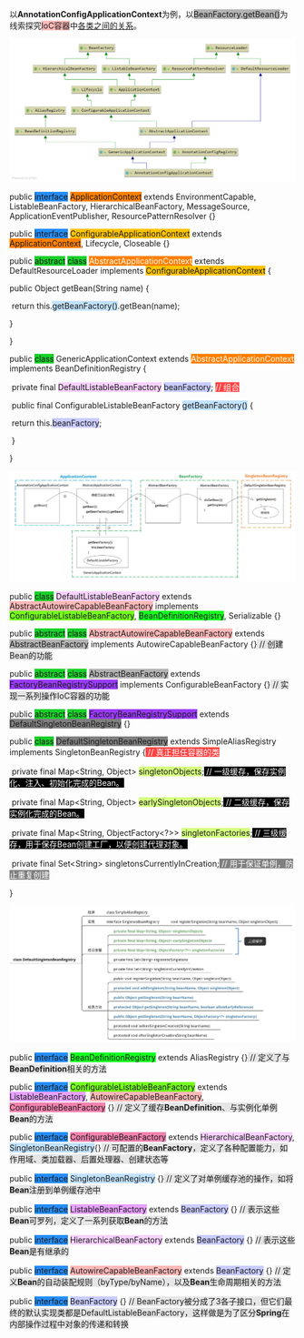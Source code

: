 以**AnnotationConfigApplicationContext**为例，以<span style=background:#b3b3b3>BeanFactory.getBean()</span>为线索探究<span style=background:#ffb8b8>IoC容器</span>中[各类之间的关系](https://zhuanlan.zhihu.com/p/74832770)。

![image](../images/5/annotation-config-application-context.png)



public <span style=background:#258df6>interface</span> <span style=background:#ff8000>ApplicationContext</span> extends EnvironmentCapable, ListableBeanFactory, HierarchicalBeanFactory, MessageSource, ApplicationEventPublisher, ResourcePatternResolver {}

public <span style=background:#258df6>interface</span> <span style=background:#fdc200>ConfigurableApplicationContext</span> extends <span style=background:#ff8000>ApplicationContext</span>, Lifecycle, Closeable {}

public <span style=background:#19d02a>abstract</span> <span style=background:#19d02a>class</span> <span style=background:#ff8000;color:white>AbstractApplicationContext</span> extends DefaultResourceLoader implements <span style=background:#fdc200>ConfigurableApplicationContext</span> {

  public Object getBean(String name)  {

​    return this.<span style=background:#c2e2ff>getBeanFactory()</span>.getBean(name);

  }

}

public <span style=background:#19d02a>class</span> GenericApplicationContext extends <span style=background:#ff8000;color:white>AbstractApplicationContext</span> implements BeanDefinitionRegistry {

​    private final <span style=background:#f8d2ff>DefaultListableBeanFactory</span> <span style=background:#c9ccff>beanFactory</span>; <span style=background:#ff4343;color:white>// 组合</span>

​    public final ConfigurableListableBeanFactory <span style=background:#c2e2ff>getBeanFactory()</span> {

​        return this.<span style=background:#c9ccff>beanFactory</span>;

​    }

}

![image](../images/5/component-relationship.png)

public  <span style=background:#19d02a>class</span> <span style=background:#f8d2ff>DefaultListableBeanFactory</span> extends <span style=background:#ffb8b8>AbstractAutowireCapableBeanFactory</span> implements <span style=background:#74fe1f>ConfigurableListableBeanFactory</span>, <span style=background:#14fe1f>BeanDefinitionRegistry</span>, Serializable {}

public <span style=background:#19d02a>abstract</span> <span style=background:#19d02a>class</span> <span style=background:#ffb8b8>AbstractAutowireCapableBeanFactory</span> extends <span style=background:#b3b3b3>AbstractBeanFactory</span> implements AutowireCapableBeanFactory {}<span style=background:#e6e6e6> // 创建Bean的功能</span>

public <span style=background:#19d02a>abstract</span> <span style=background:#19d02a>class</span> <span style=background:#b3b3b3>AbstractBeanFactory</span> extends <span style=background:#993af9>FactoryBeanRegistrySupport</span> implements ConfigurableBeanFactory {}<span style=background:#e6e6e6> // 实现一系列操作IoC容器的功能</span>

public <span style=background:#19d02a>abstract</span> <span style=background:#19d02a>class</span> <span style=background:#993af9>FactoryBeanRegistrySupport</span> extends <span style=background:#808080>DefaultSingletonBeanRegistry</span> {}

public  <span style=background:#19d02a>class</span> <span style=background:#808080>DefaultSingletonBeanRegistry</span> extends SimpleAliasRegistry implements SingletonBeanRegistry {<span style=background:#ff4343;color:white> // 真正担任容器的类</span>

​    private final Map\<String, Object\> <span style=background:#d4fe7f>singletonObjects</span>;<span style=background:#000000;color:white> // 一级缓存，保存实例化、注入、初始化完成的Bean。</span>

​    private final Map\<String, Object\> <span style=background:#d4fe7f>earlySingletonObjects</span>;<span style=background:#000000;color:white> // 二级缓存，保存实例化完成的Bean。</span>

​    private final Map\<String, ObjectFactory\<?\>\> <span style=background:#d4fe7f>singletonFactories</span>;<span style=background:#000000;color:white> // 三级缓存，用于保存Bean创建工厂，以便创建代理对象。</span>

​    private final Set\<String\> singletonsCurrentlyInCreation;<span style=background:#808080;color:white> // 用于保证单例，防止重复创建</span>

}

![image](../images/5/default-singleton-bean-registry.png)

public <span style=background:#258df6>interface</span> <span style=background:#14fe1f>BeanDefinitionRegistry</span> extends AliasRegistry {}<span style=background:#e6e6e6> // 定义了与**BeanDefinition**相关的方法</span>

public <span style=background:#258df6>interface</span> <span style=background:#74fe1f>ConfigurableListableBeanFactory</span> extends <span style=background:#e8a2ff>ListableBeanFactory</span>, <span style=background:#ffb8b8>AutowireCapableBeanFactory</span>, <span style=background:#f182af>ConfigurableBeanFactory</span> {}<span style=background:#e6e6e6> // 定义了缓存**BeanDefinition**、与实例化单例**Bean**的方法</span>

public <span style=background:#258df6>interface</span> <span style=background:#f182af>ConfigurableBeanFactory</span> extends <span style=background:#f8d2ff>HierarchicalBeanFactory</span>, <span style=background:#c2e2ff>SingletonBeanRegistry</span>{}<span style=background:#e6e6e6> // 可配置的**BeanFactory**，定义了各种配置能力，如作用域、类加载器、后置处理器、创建状态等</span>

public <span style=background:#258df6>interface</span> <span style=background:#c2e2ff>SingletonBeanRegistry</span> {}<span style=background:#e6e6e6> // 定义了对单例缓存池的操作，如将**Bean**注册到单例缓存池中</span>

public <span style=background:#258df6>interface</span> <span style=background:#e8a2ff>ListableBeanFactory</span> extends <span style=background:#c9ccff>BeanFactory</span> {} <span style=background:#e6e6e6>// 表示这些**Bean**可罗列，定义了一系列获取**Bean**的方法</span>

public <span style=background:#258df6>interface</span> <span style=background:#f8d2ff>HierarchicalBeanFactory</span> extends <span style=background:#c9ccff>BeanFactory</span> {} <span style=background:#e6e6e6>// 表示这些**Bean**是有继承的</span>

public <span style=background:#258df6>interface</span> <span style=background:#ffb8b8>AutowireCapableBeanFactory</span> extends <span style=background:#c9ccff>BeanFactory</span> {} <span style=background:#e6e6e6>// 定义**Bean**的自动装配规则（byType/byName），以及**Bean**生命周期相关的方法</span>

public <span style=background:#258df6>interface</span> <span style=background:#c9ccff>BeanFactory</span> {} <span style=background:#e6e6e6>// BeanFactory被分成了3各子接口，但它们最终的默认实现类都是DefaultListableBeanFactory，这样做是为了区分**Spring**在内部操作过程中对象的传递和转换</span>